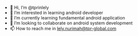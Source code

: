 - 👋 Hi, I’m @tprinlely
- 👀 I’m interested in learning android developer
- 🌱 I’m currently learning fundamental android application
- 💞️ I’m looking to collaborate on android system development
- 📫 How to reach me in lely.nurimah@tpr-global.com

<!---
tprinlely/tprinlely is a ✨ special ✨ repository because its `README.md` (this file) appears on your GitHub profile.
You can click the Preview link to take a look at your changes.
--->
